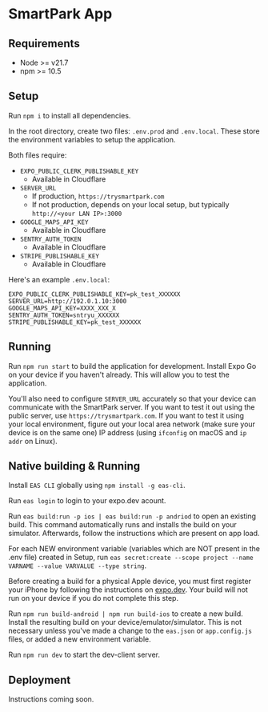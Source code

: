 # SmartPark App

## Requirements
- Node >= v21.7
- npm >= 10.5

## Setup
Run `npm i` to install all dependencies. 

In the root directory, create two files: `.env.prod` and `.env.local`. These
store the environment variables to setup the application.

Both files require:
- `EXPO_PUBLIC_CLERK_PUBLISHABLE_KEY`
    - Available in Cloudflare
- `SERVER_URL`
    - If production, `https://trysmartpark.com`
    - If not production, depends on your local setup, but typically
      `http://<your LAN IP>:3000`
- `GOOGLE_MAPS_API_KEY`
    - Available in Cloudflare
- `SENTRY_AUTH_TOKEN`
    - Available in Cloudflare
- `STRIPE_PUBLISHABLE_KEY`
    - Available in Cloudflare

Here's an example `.env.local`:
```
EXPO_PUBLIC_CLERK_PUBLISHABLE_KEY=pk_test_XXXXXX
SERVER_URL=http://192.0.1.10:3000
GOOGLE_MAPS_API_KEY=XXXX_XXX_X
SENTRY_AUTH_TOKEN=sntryu_XXXXXX
STRIPE_PUBLISHABLE_KEY=pk_test_XXXXXX
```

## Running
Run `npm run start` to build the application for development. Install Expo Go
on your device if you haven't already. This will allow you to test the
application.

You'll also need to configure `SERVER_URL` accurately so that your device can
communicate with the SmartPark server. If you want to test it out using the
public server, use `https://trysmartpark.com`. If you want to test it using
your local environment, figure out your local area network (make sure your
device is on the same one) IP address (using `ifconfig` on macOS and `ip addr`
on Linux). 

## Native building & Running
Install `EAS CLI` globally using `npm install -g eas-cli`.

Run `eas login` to login to your expo.dev acount.

Run `eas build:run -p ios | eas build:run -p andriod` to open an existing build. This command automatically runs and installs the build on your simulator. Afterwards, follow the instructions which are present on app load.

For each NEW environment variable (variables which are NOT present in the .env file) created in Setup, run `eas secret:create --scope project --name VARNAME --value VARVALUE --type string`.

Before creating a build for a physical Apple device, you must first register your iPhone by following the instructions on [expo.dev](https://expo.dev/accounts/smartpark/settings/apple-devices). Your build will not run on your device if you do not complete this step.

Run `npm run build-android | npm run build-ios` to create a new build. Install the resulting build on your device/emulator/simulator. This is not necessary unless you've made a change to the `eas.json` or `app.config.js` files, or added a new environment variable.

Run `npm run dev` to start the dev-client server.

## Deployment
Instructions coming soon.
